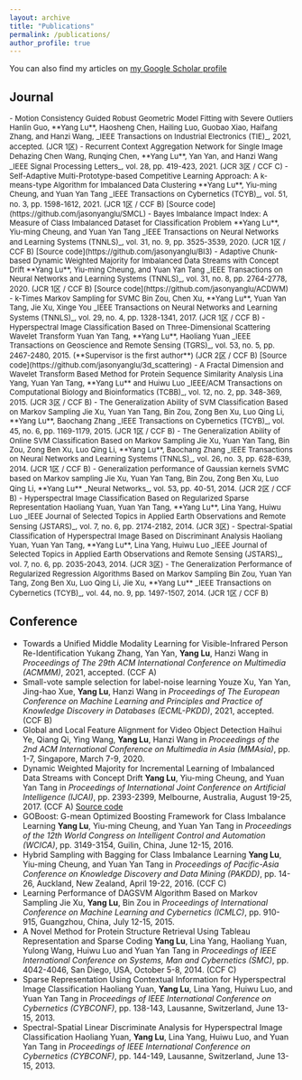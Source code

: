 ```yaml
---
layout: archive
title: "Publications"
permalink: /publications/
author_profile: true
---
```


You can also find my articles on [my Google Scholar profile](https://scholar.google.com.hk/citations?user=r7r4FGwAAAAJ&hl=zh-TW&oi=ao)

## Journal
 <font size="2">
- Motion Consistency Guided Robust Geometric Model Fitting with Severe Outliers
  Hanlin Guo, **Yang Lu**, Haosheng Chen, Hailing Luo, Guobao Xiao, Haifang Zhang, and Hanzi Wang, 
  _IEEE Transactions on Industrial Electronics (TIE)_, 2021, accepted. (JCR 1区)
- Recurrent Context Aggregation Network for Single Image Dehazing
  Chen Wang, Runqing Chen, **Yang Lu**, Yan Yan, and Hanzi Wang
  _IEEE Signal Processing Letters_, vol. 28, pp. 419-423, 2021. (JCR 3区 / CCF C)
- Self-Adaptive Multi-Prototype-based Competitive Learning Approach: A k-means-type Algorithm for Imbalanced Data Clustering
  **Yang Lu**, Yiu-ming Cheung, and Yuan Yan Tang
  _IEEE Transactions on Cybernetics (TCYB)_, vol. 51, no. 3, pp. 1598-1612, 2021. (JCR 1区 / CCF B) [Source code](https://github.com/jasonyanglu/SMCL)
- Bayes Imbalance Impact Index: A Measure of Class Imbalanced Dataset for Classification Problem
  **Yang Lu**, Yiu-ming Cheung, and Yuan Yan Tang
  _IEEE Transactions on Neural Networks and Learning Systems (TNNLS)_, vol. 31, no. 9, pp. 3525-3539, 2020. (JCR 1区 / CCF B) [Source code](https://github.com/jasonyanglu/BI3)
- Adaptive Chunk-based Dynamic Weighted Majority for Imbalanced Data Streams with Concept Drift
  **Yang Lu**, Yiu-ming Cheung, and Yuan Yan Tang
  _IEEE Transactions on Neural Networks and Learning Systems (TNNLS)_, vol. 31, no. 8, pp. 2764-2778, 2020. (JCR 1区 / CCF B) [Source code](https://github.com/jasonyanglu/ACDWM)
- k-Times Markov Sampling for SVMC
  Bin Zou, Chen Xu, **Yang Lu**, Yuan Yan Tang, Jie Xu, Xinge You 
  _IEEE Transactions on Neural Networks and Learning Systems (TNNLS)_, vol. 29, no. 4, pp. 1328-1341, 2017. (JCR 1区 / CCF B)
- Hyperspectral Image Classification Based on Three-Dimensional Scattering Wavelet Transform
  Yuan Yan Tang, **Yang Lu**, Haoliang Yuan
  _IEEE Transactions on Geoscience and Remote Sensing (TGRS)_, vol. 53, no. 5, pp. 2467-2480, 2015. (**Supervisor is the first author**) (JCR 2区 / CCF B) [Source code](https://github.com/jasonyanglu/3d_scattering)
- A Fractal Dimension and Wavelet Transform Based Method for Protein Sequence Similarity Analysis
  Lina Yang, Yuan Yan Tang, **Yang Lu** and Huiwu Luo
  _IEEE/ACM Transactions on Computational Biology and Bioinformatics (TCBB)_, vol. 12, no. 2, pp. 348-369, 2015. (JCR 3区 / CCF B)
- The Generalization Ability of SVM Classification Based on Markov Sampling
  Jie Xu, Yuan Yan Tang, Bin Zou, Zong Ben Xu, Luo Qing Li, **Yang Lu**, Baochang Zhang
  _IEEE Transactions on Cybernetics (TCYB)_, vol. 45, no. 6, pp. 1169-1179, 2015. (JCR 1区 / CCF B)
- The Generalization Ability of Online SVM Classification Based on Markov Sampling
  Jie Xu, Yuan Yan Tang, Bin Zou, Zong Ben Xu, Luo Qing Li, **Yang Lu**, Baochang Zhang
  _IEEE Transactions on Neural Networks and Learning Systems (TNNLS)_, vol. 26, no. 3, pp. 628-639, 2014. (JCR 1区 / CCF B)
- Generalization performance of Gaussian kernels SVMC based on Markov sampling
  Jie Xu, Yuan Yan Tang, Bin Zou, Zong Ben Xu, Luo Qing Li, **Yang Lu**
  _Neural Networks_, vol. 53, pp. 40-51, 2014. (JCR 2区 / CCF B) 
- Hyperspectral Image Classification Based on Regularized Sparse Representation
  Haoliang Yuan, Yuan Yan Tang, **Yang Lu**, Lina Yang, Huiwu Luo
  _IEEE Journal of Selected Topics in Applied Earth Observations and Remote Sensing (JSTARS)_, vol. 7, no. 6, pp. 2174-2182, 2014. (JCR 3区)
- Spectral-Spatial Classification of Hyperspectral Image Based on Discriminant Analysis
  Haoliang Yuan, Yuan Yan Tang, **Yang Lu**, Lina Yang, Huiwu Luo
  _IEEE Journal of Selected Topics in Applied Earth Observations and Remote Sensing (JSTARS)_, vol. 7, no. 6, pp. 2035-2043, 2014. (JCR 3区)
- The Generalization Performance of Regularized Regression Algorithms Based on Markov Sampling
  Bin Zou, Yuan Yan Tang, Zong Ben Xu, Luo Qing Li, Jie Xu, **Yang Lu**
  _IEEE Transactions on Cybernetics (TCYB)_, vol. 44, no. 9, pp. 1497-1507, 2014. (JCR 1区 / CCF B)
</font> 

## Conference
- Towards a Unified Middle Modality Learning for Visible-Infrared Person Re-Identification
  Yukang Zhang, Yan Yan, **Yang Lu**, Hanzi Wang
  in *Proceedings of The 29th ACM International Conference on Multimedia (ACMMM)*, 2021, accepted. (CCF A)
- Small-vote sample selection for label-noise learning
  Youze Xu, Yan Yan, Jing-hao Xue, **Yang Lu**, Hanzi Wang
  in *Proceedings of The European Conference on Machine Learning and Principles and Practice of Knowledge Discovery in Databases (ECML-PKDD)*, 2021, accepted. (CCF B)
- Global and Local Feature Alignment for Video Object Detection
  Haihui Ye, Qiang Qi, Ying Wang, **Yang Lu**, Hanzi Wang
  in *Proceedings of the 2nd ACM International Conference on Multimedia in Asia (MMAsia)*, pp. 1-7, Singapore, March 7-9, 2020.
- Dynamic Weighted Majority for Incremental Learning of Imbalanced Data Streams with Concept Drift
  **Yang Lu**, Yiu-ming Cheung, and Yuan Yan Tang
  in _Proceedings of International Joint Conference on Artificial Intelligence (IJCAI)_, pp. 2393-2399, Melbourne, Australia, August 19-25, 2017. (CCF A) [Source code](https://github.com/jasonyanglu/dwmil)
- GOBoost: G-mean Optimized Boosting Framework for Class Imbalance Learning
  **Yang Lu**, Yiu-ming Cheung, and Yuan Yan Tang
  in _Proceedings of the 12th World Congress on Intelligent Control and Automation (WCICA)_, pp.  3149-3154, Guilin, China, June 12-15, 2016.
- Hybrid Sampling with Bagging for Class Imbalance Learning
  **Yang Lu**, Yiu-ming Cheung, and Yuan Yan Tang
  in _Proceedings of Pacific-Asia Conference on Knowledge Discovery and Data Mining (PAKDD)_, pp. 14-26, Auckland, New Zealand, April 19-22, 2016. (CCF C)
- Learning Performance of DAGSVM Algorithm Based on Markov Sampling
  Jie Xu, **Yang Lu**, Bin Zou
  in _Proceedings of International Conference on Machine Learning and Cybernetics (ICMLC)_, pp. 910-915, Guangzhou, China, July 12-15, 2015.
- A Novel Method for Protein Structure Retrieval Using Tableau Representation and Sparse Coding
  **Yang Lu**, Lina Yang, Haoliang Yuan, Yulong Wang, Huiwu Luo and Yuan Yan Tang
  in _Proceedings of IEEE International Conference on Systems, Man and Cybernetics (SMC)_, pp. 4042-4046, San Diego, USA, October 5-8, 2014. (CCF C)  
- Sparse Representation Using Contextual Information for Hyperspectral Image Classification
  Haoliang Yuan, **Yang Lu**, Lina Yang, Huiwu Luo, and Yuan Yan Tang
  in _Proceedings of IEEE International Conference on Cybernetics (CYBCONF)_, pp. 138-143, Lausanne, Switzerland, June 13-15, 2013.
- Spectral-Spatial Linear Discriminate Analysis for Hyperspectral Image Classification
  Haoliang Yuan, **Yang Lu**, Lina Yang, Huiwu Luo, and Yuan Yan Tang
  in _Proceedings of IEEE International Conference on Cybernetics (CYBCONF)_, pp. 144-149, Lausanne, Switzerland, June 13-15, 2013.